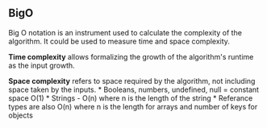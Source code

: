 ## BigO

Big O notation is an instrument used to calculate the complexity of the algorithm.
It could be used to measure time and space complexity.

**Time complexity** allows formalizing the growth of the algorithm's runtime as the input growth. 

**Space complexity** refers to space required by the algorithm, not including space taken by the inputs.
    * Booleans, numbers, undefined, null = constant space O(1)
    * Strings - O(n) where n is the length of the string
    * Referance types are also O(n) where n is the length for arrays and number of keys for objects